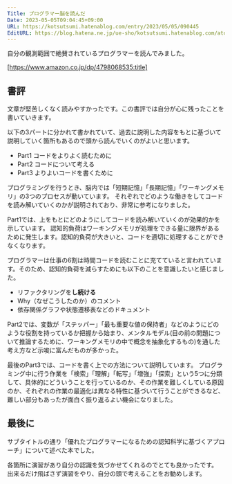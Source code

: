 ```yaml
---
Title: プログラマー脳を読んだ
Date: 2023-05-05T09:04:45+09:00
URL: https://kotsutsumi.hatenablog.com/entry/2023/05/05/090445
EditURL: https://blog.hatena.ne.jp/ue-sho/kotsutsumi.hatenablog.com/atom/entry/4207575160646082168
---
```


自分の観測範囲で絶賛されているプログラマーを読んでみました。

[https://www.amazon.co.jp/dp/4798068535:title]

## 書評

文章が堅苦しくなく読みやすかったです。この書評では自分が心に残ったことを書いていきます。

以下の3パートに分かれて書かれていて、過去に説明した内容をもとに基づいて説明していく箇所もあるので頭から読んでいくのがよいと思います。

- Part1 コードをよりよく読むために
- Part2 コードについて考える
- Part3 よりよいコードを書くために


プログラミングを行うとき、脳内では「短期記憶」「長期記憶」「ワーキングメモリ」の3つのプロセスが動いています。
それぞれでどのような働きをしてコードを読み解いていくのかが説明されており、非常に参考になりました。

Part1では、上をもとにどのようにしてコードを読み解いていくのが効果的かを示しています。
認知的負荷はワーキングメモリが処理をできる量に限界があるために発生します。認知的負荷が大きいと、コードを適切に処理することができなくなります。

プログラマーは仕事の6割は時間コードを読むことに充てていると言われています。そのため、認知的負荷を減らすためにも以下のことを意識したいと感じました。

- リファクタリングを**し続ける**
- Why（なぜこうしたのか）のコメント
- 依存関係グラフや状態遷移表などのドキュメント

Part2では、変数が「ステッパー」「最も重要な値の保持者」などのようにどのような役割を持っているか把握から始まり、メンタルモデル(目の前の問題について推論するために、ワーキングメモリの中で概念を抽象化するもの)を通した考え方など示唆に富んだものが多かった。

最後のPart3では、コードを書く上での方法について説明しています。
プログラミング中に行う作業を「検索」「理解」「転写」「増強」「探索」という5つに分類して、具体的にどういうことを行っているのか、その作業を難しくしている原因のか、それぞれの作業の最適化は異なる特性に基づいて行うことができるなど、難しい部分もあったが面白く振り返るよい機会になりました。

## 最後に

サブタイトルの通り「優れたプログラマーになるための認知科学に基づくアプローチ」について述べた本でした。

各箇所に演習があり自分の認識を気づかせてくれるのでとても良かったです。
出来るだけ飛ばさず演習をやり、自分の頭で考えることをお勧めします。
